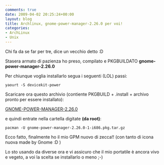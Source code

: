 ```yaml
---
comments: true
date: 2009-04-02 20:25:24+00:00
layout: blog
title: Archlinux, gnome-power-manager-2.26.0 per voi!
categories:
- ArchLinux
- Unix
---
```


Chi fa da se far per tre, dice un vecchio detto :D

Stasera armato di pazienza ho preso, compilato e PKGBUILDATO **gnome-power-manager-2.26.0**

Per chiunque voglia installarlo segua i seguenti (LOL) passi:


`yaourt -S devicekit-power`



Scaricare ora questo archivio (contiente PKGBUILD + .install + archivo pronto per essere installato):

[GNOME-POWER-MANAGER-2.26.0](http://www.mediafire.com/download.php?myboyumzuok)

e quindi entrate nella cartella digitate **(****da root****)**:


`pacman -U gnome-power-manager-2.26.0-1-i686.pkg.tar.gz`



Ecco fatto, finalmente ho il mio GPM nuovo di zecca!! (con tanto di icona nuova made by Gnome :D )

Lo sto usando da diverse ora e vi assicuro che il mio portatile è ancora vivo e vegeto, a voi la scelta se installarlo o meno ;-)
